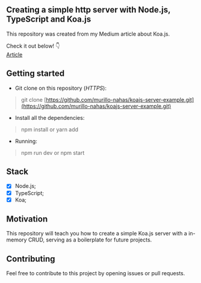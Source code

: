 ## Creating a simple http server with Node.js, TypeScript and Koa.js

This repository was created from my Medium article about Koa.js. <br/>

Check it out below! 👇 <br/>
[Article](https://medium.com/@murillonahas2003/creating-a-simple-server-with-node-js-typescript-and-koa-js-292d53a9457e)

## Getting started

- Git clone on this repository (*HTTPS*): <br/>
> git clone [https://github.com/murillo-nahas/koajs-server-example.git](https://github.com/murillo-nahas/koajs-server-example.git)

- Install all the dependencies: <br/>
> npm install or yarn add

- Running: <br/>
> npm run dev or npm start

## Stack

- [x] Node.js;
- [x] TypeScript;
- [x] Koa;

## Motivation

This repository will teach you how to create a simple Koa.js server with a in-memory CRUD, serving as a boilerplate for future projects.

## Contributing

Feel free to contribute to this project by opening issues or pull requests.
